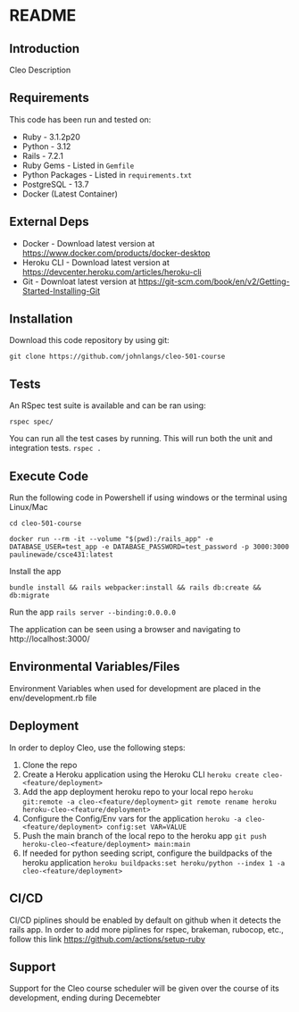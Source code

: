 # README
 
## Introduction
 
Cleo Description 
 
## Requirements
 
This code has been run and tested on: 
 
- Ruby - 3.1.2p20
- Python - 3.12
- Rails - 7.2.1
- Ruby Gems - Listed in `Gemfile` 
- Python Packages - Listed in `requirements.txt`
- PostgreSQL - 13.7
- Docker (Latest Container) 
 
 
## External Deps
 
- Docker - Download latest version at https://www.docker.com/products/docker-desktop 
- Heroku CLI - Download latest version at https://devcenter.heroku.com/articles/heroku-cli 
- Git - Downloat latest version at https://git-scm.com/book/en/v2/Getting-Started-Installing-Git 
 
## Installation
 
Download this code repository by using git: 
 
`git clone https://github.com/johnlangs/cleo-501-course` 
 
## Tests 
 
An RSpec test suite is available and can be ran using: 
 
`rspec spec/` 
 
You can run all the test cases by running. This will run both the unit and integration tests. 
`rspec .` 
 
## Execute Code
 
Run the following code in Powershell if using windows or the terminal using Linux/Mac 
 
`cd cleo-501-course`
 
`docker run --rm -it --volume "$(pwd):/rails_app" -e DATABASE_USER=test_app -e DATABASE_PASSWORD=test_password -p 3000:3000 paulinewade/csce431:latest` 
 
 
Install the app 
 
`bundle install && rails webpacker:install && rails db:create && db:migrate` 
 
 
Run the app 
`rails server --binding:0.0.0.0` 
 
 
The application can be seen using a browser and navigating to http://localhost:3000/ 
 
 
## Environmental Variables/Files
 
Environment Variables when used for development are placed in the env/development.rb file
 
## Deployment
 
In order to deploy Cleo, use the following steps:

1. Clone the repo
2. Create a Heroku application using the Heroku CLI
   `heroku create cleo-<feature/deployment>`
3. Add the app deployment heroku repo to your local repo
   `heroku git:remote -a cleo-<feature/deployment>`
   `git remote rename heroku heroku-cleo-<feature/deployment>`
4. Configure the Config/Env vars for the application
   `heroku -a cleo-<feature/deployment> config:set VAR=VALUE`
5. Push the main branch of the local repo to the heroku app
   `git push heroku-cleo-<feature/deployment> main:main`
6. If needed for python seeding script, configure the buildpacks of the heroku application
   `heroku buildpacks:set heroku/python --index 1 -a cleo-<feature/deployment>`
 
## CI/CD
 
CI/CD piplines should be enabled by default on github when it detects the rails app.
In order to add more piplines for rspec, brakeman, rubocop, etc., follow this link
https://github.com/actions/setup-ruby
 
## Support
 
Support for the Cleo course scheduler will be given over the course of its development, ending during Decemebter 


